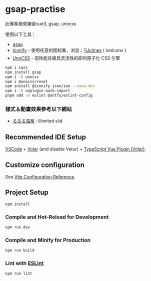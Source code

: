 # gsap-practise

此專案用來練習vue3, gsap, unocss

使用以下工具：
- [gsap](https://greensock.com/get-started/)
- [Iconify](https://iconify.design) - 使用任意的图标集，浏览：[🔍Icônes](https://icones.netlify.app/) ( IonIcons )
- [UnoCSS](https://github.com/antfu/unocss) - 高性能且极具灵活性的即时原子化 CSS 引擎

```sh
npm i sass       
npm install gsap  
npm i -D unocss
npm i @unocss/reset
npm install @iconify-json/ion --save-dev   
npm i -D unplugin-auto-import
pnpm add -D eslint @antfu/eslint-config
```

### 樣式＆動畫效果參考以下網站
- [るるる温泉](https://ru-ru-ru.com/) : illimited slid

## Recommended IDE Setup

[VSCode](https://code.visualstudio.com/) + [Volar](https://marketplace.visualstudio.com/items?itemName=Vue.volar) (and disable Vetur) + [TypeScript Vue Plugin (Volar)](https://marketplace.visualstudio.com/items?itemName=Vue.vscode-typescript-vue-plugin).

## Customize configuration

See [Vite Configuration Reference](https://vitejs.dev/config/).

## Project Setup

```sh
npm install
```

### Compile and Hot-Reload for Development

```sh
npm run dev
```

### Compile and Minify for Production

```sh
npm run build
```

### Lint with [ESLint](https://eslint.org/)

```sh
npm run lint
```
